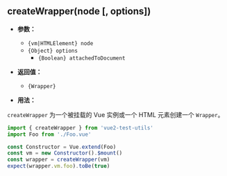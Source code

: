 ## createWrapper(node [, options])

- **参数：**

  - `{vm|HTMLElement} node`
  - `{Object} options`
    - `{Boolean} attachedToDocument`

- **返回值：**

  - `{Wrapper}`

- **用法：**

`createWrapper` 为一个被挂载的 Vue 实例或一个 HTML 元素创建一个 `Wrapper`。

```js
import { createWrapper } from 'vue2-test-utils'
import Foo from './Foo.vue'

const Constructor = Vue.extend(Foo)
const vm = new Constructor().$mount()
const wrapper = createWrapper(vm)
expect(wrapper.vm.foo).toBe(true)
```
